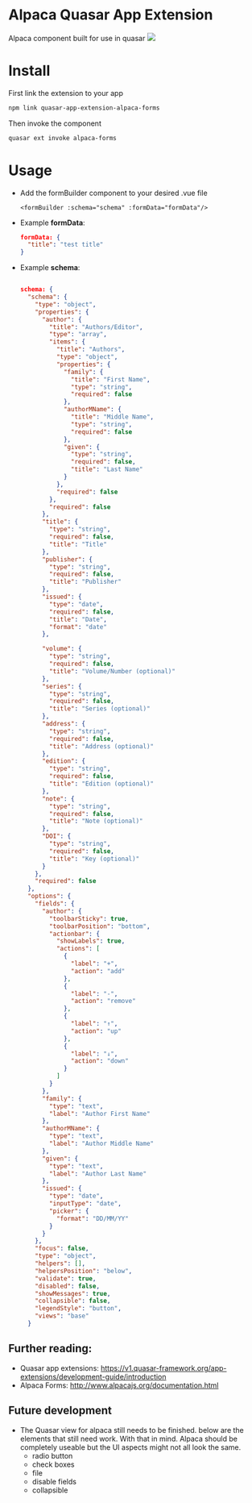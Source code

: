 # Alpaca Quasar App Extension 
Alpaca component built for use in quasar
<img src="https://i.ibb.co/K6h1F1n/Screen-Shot-2019-05-01-at-4-26-20-PM.png">
# Install
First link the extension to your app 
```bash
npm link quasar-app-extension-alpaca-forms
```

Then invoke the component
```bash
quasar ext invoke alpaca-forms 
```

# Usage
- Add the formBuilder component to your desired .vue file  

   `<formBuilder :schema="schema" :formData="formData"/>`

- Example **formData**:
  ```json
  formData: {
    "title": "test title"
  }
  ```
- Example **schema**:
  ```json

  schema: {
    "schema": {
      "type": "object",
      "properties": {
        "author": {
          "title": "Authors/Editor",
          "type": "array",
          "items": {
            "title": "Authors",
            "type": "object",
            "properties": {
              "family": {
                "title": "First Name",
                "type": "string",
                "required": false
              },
              "authorMName": {
                "title": "Middle Name",
                "type": "string",
                "required": false
              },
              "given": {
                "type": "string",
                "required": false,
                "title": "Last Name"
              }
            },
            "required": false
          },
          "required": false
        },
        "title": {
          "type": "string",
          "required": false,
          "title": "Title"
        },
        "publisher": {
          "type": "string",
          "required": false,
          "title": "Publisher"
        },     
        "issued": {
          "type": "date",
          "required": false,
          "title": "Date",
          "format": "date"
        },

        "volume": {
          "type": "string",
          "required": false,
          "title": "Volume/Number (optional)"
        },
        "series": {
          "type": "string",
          "required": false,
          "title": "Series (optional)"
        },
        "address": {
          "type": "string",
          "required": false,
          "title": "Address (optional)"
        },
        "edition": {
          "type": "string",
          "required": false,
          "title": "Edition (optional)"
        },
        "note": {
          "type": "string",
          "required": false,
          "title": "Note (optional)"
        },
        "DOI": {
          "type": "string",
          "required": false,
          "title": "Key (optional)"
        }
      },
      "required": false
    },
    "options": {
      "fields": {
        "author": {
          "toolbarSticky": true,
          "toolbarPosition": "bottom",
          "actionbar": {
            "showLabels": true,
            "actions": [
              {
                "label": "+",
                "action": "add"
              },
              {
                "label": "-",
                "action": "remove"
              },
              {
                "label": "↑",
                "action": "up"
              },
              {
                "label": "↓",
                "action": "down"
              }
            ]
          }
        },
        "family": {
          "type": "text",
          "label": "Author First Name"
        },
        "authorMName": {
          "type": "text",
          "label": "Author Middle Name"
        },
        "given": {
          "type": "text",
          "label": "Author Last Name"
        },
        "issued": {
          "type": "date",
          "inputType": "date",
          "picker": {
            "format": "DD/MM/YY"
          }
        }
      },
      "focus": false,
      "type": "object",
      "helpers": [],
      "helpersPosition": "below",
      "validate": true,
      "disabled": false,
      "showMessages": true,
      "collapsible": false,
      "legendStyle": "button",
      "views": "base"
    }
  ```

## Further reading: 
  - Quasar app extensions: https://v1.quasar-framework.org/app-extensions/development-guide/introduction
  - Alpaca Forms: http://www.alpacajs.org/documentation.html

## Future development
- The Quasar view for alpaca still needs to be finished. below are the elements that still need work. With that in mind. Alpaca should be completely useable but the UI aspects might not all look the same.
  - radio button
  - check boxes 
  - file
  - disable fields
  - collapsible
  
